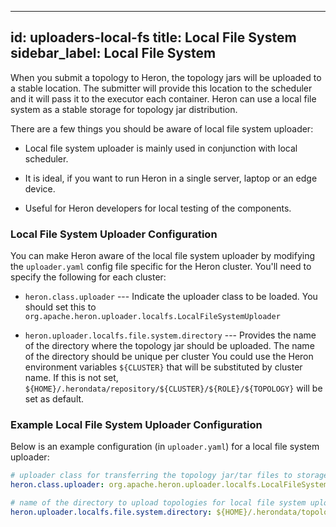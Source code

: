 <!--
    Licensed to the Apache Software Foundation (ASF) under one
    or more contributor license agreements.  See the NOTICE file
    distributed with this work for additional information
    regarding copyright ownership.  The ASF licenses this file
    to you under the Apache License, Version 2.0 (the
    "License"); you may not use this file except in compliance
    with the License.  You may obtain a copy of the License at

      http://www.apache.org/licenses/LICENSE-2.0

    Unless required by applicable law or agreed to in writing,
    software distributed under the License is distributed on an
    "AS IS" BASIS, WITHOUT WARRANTIES OR CONDITIONS OF ANY
    KIND, either express or implied.  See the License for the
    specific language governing permissions and limitations
    under the License.
-->
---
id: uploaders-local-fs
title: Local File System
sidebar_label: Local File System
---

When you submit a topology to Heron, the topology jars will be uploaded to a
stable location. The submitter will provide this location to the scheduler and
it will pass it to the executor each container. Heron can use a local file
system as a stable storage for topology jar distribution.

There are a few things you should be aware of local file system uploader:

* Local file system uploader is mainly used in conjunction with local scheduler.

* It is ideal, if you want to run Heron in a single server, laptop or an edge device.

* Useful for Heron developers for local testing of the components.

### Local File System Uploader Configuration

You can make Heron aware of the local file system uploader by modifying the
`uploader.yaml` config file specific for the Heron cluster. You'll need to specify
the following for each cluster:

* `heron.class.uploader` --- Indicate the uploader class to be loaded. You should set this
to `org.apache.heron.uploader.localfs.LocalFileSystemUploader`

* `heron.uploader.localfs.file.system.directory` --- Provides the name of the directory where
the topology jar should be uploaded. The name of the directory should be unique per cluster
You could use the Heron environment variables `${CLUSTER}` that will be substituted by cluster
name. If this is not set, `${HOME}/.herondata/repository/${CLUSTER}/${ROLE}/${TOPOLOGY}` will be set as default.

### Example Local File System Uploader Configuration

Below is an example configuration (in `uploader.yaml`) for a local file system uploader:

```yaml
# uploader class for transferring the topology jar/tar files to storage
heron.class.uploader: org.apache.heron.uploader.localfs.LocalFileSystemUploader

# name of the directory to upload topologies for local file system uploader
heron.uploader.localfs.file.system.directory: ${HOME}/.herondata/topologies/${CLUSTER}
```
